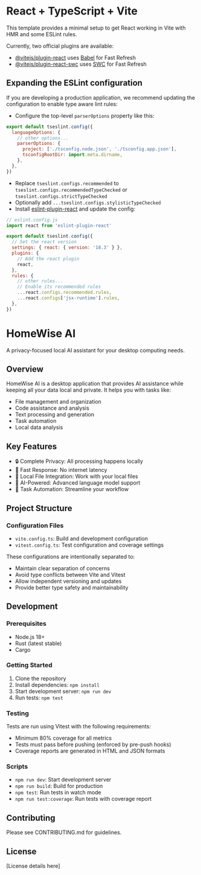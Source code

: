 # React + TypeScript + Vite

This template provides a minimal setup to get React working in Vite with HMR and some ESLint rules.

Currently, two official plugins are available:

- [@vitejs/plugin-react](https://github.com/vitejs/vite-plugin-react/blob/main/packages/plugin-react/README.md) uses [Babel](https://babeljs.io/) for Fast Refresh
- [@vitejs/plugin-react-swc](https://github.com/vitejs/vite-plugin-react-swc) uses [SWC](https://swc.rs/) for Fast Refresh

## Expanding the ESLint configuration

If you are developing a production application, we recommend updating the configuration to enable type aware lint rules:

- Configure the top-level `parserOptions` property like this:

```js
export default tseslint.config({
  languageOptions: {
    // other options...
    parserOptions: {
      project: ['./tsconfig.node.json', './tsconfig.app.json'],
      tsconfigRootDir: import.meta.dirname,
    },
  },
})
```

- Replace `tseslint.configs.recommended` to `tseslint.configs.recommendedTypeChecked` or `tseslint.configs.strictTypeChecked`
- Optionally add `...tseslint.configs.stylisticTypeChecked`
- Install [eslint-plugin-react](https://github.com/jsx-eslint/eslint-plugin-react) and update the config:

```js
// eslint.config.js
import react from 'eslint-plugin-react'

export default tseslint.config({
  // Set the react version
  settings: { react: { version: '18.3' } },
  plugins: {
    // Add the react plugin
    react,
  },
  rules: {
    // other rules...
    // Enable its recommended rules
    ...react.configs.recommended.rules,
    ...react.configs['jsx-runtime'].rules,
  },
})
```

# HomeWise AI

A privacy-focused local AI assistant for your desktop computing needs.

## Overview

HomeWise AI is a desktop application that provides AI assistance while keeping all your data local and private. It helps you with tasks like:

- File management and organization
- Code assistance and analysis
- Text processing and generation
- Task automation
- Local data analysis

## Key Features

- 🔒 Complete Privacy: All processing happens locally
- 🚀 Fast Response: No internet latency
- 💾 Local File Integration: Work with your local files
- 🤖 AI-Powered: Advanced language model support
- 🔧 Task Automation: Streamline your workflow

## Project Structure

### Configuration Files

- `vite.config.ts`: Build and development configuration
- `vitest.config.ts`: Test configuration and coverage settings

These configurations are intentionally separated to:

- Maintain clear separation of concerns
- Avoid type conflicts between Vite and Vitest
- Allow independent versioning and updates
- Provide better type safety and maintainability

## Development

### Prerequisites

- Node.js 18+
- Rust (latest stable)
- Cargo

### Getting Started

1. Clone the repository
2. Install dependencies: `npm install`
3. Start development server: `npm run dev`
4. Run tests: `npm test`

### Testing

Tests are run using Vitest with the following requirements:

- Minimum 80% coverage for all metrics
- Tests must pass before pushing (enforced by pre-push hooks)
- Coverage reports are generated in HTML and JSON formats

### Scripts

- `npm run dev`: Start development server
- `npm run build`: Build for production
- `npm test`: Run tests in watch mode
- `npm run test:coverage`: Run tests with coverage report

## Contributing

Please see CONTRIBUTING.md for guidelines.

## License

[License details here]
